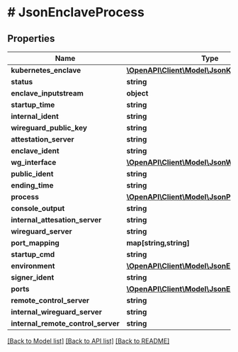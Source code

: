 # # JsonEnclaveProcess

## Properties

Name | Type | Description | Notes
------------ | ------------- | ------------- | -------------
**kubernetes_enclave** | [**\OpenAPI\Client\Model\JsonKubernetesEnclave**](JsonKubernetesEnclave.md) |  | [optional]
**status** | **string** |  | [optional]
**enclave_inputstream** | **object** |  | [optional]
**startup_time** | **string** |  | [optional]
**internal_ident** | **string** |  | [optional]
**wireguard_public_key** | **string** |  | [optional]
**attestation_server** | **string** |  | [optional]
**enclave_ident** | **string** |  | [optional]
**wg_interface** | [**\OpenAPI\Client\Model\JsonWireguardInterface**](JsonWireguardInterface.md) |  | [optional]
**public_ident** | **string** |  | [optional]
**ending_time** | **string** |  | [optional]
**process** | [**\OpenAPI\Client\Model\JsonProcess**](JsonProcess.md) |  | [optional]
**console_output** | **string** |  | [optional]
**internal_attesation_server** | **string** |  | [optional]
**wireguard_server** | **string** |  | [optional]
**port_mapping** | **map[string,string]** |  | [optional]
**startup_cmd** | **string** |  | [optional]
**environment** | [**\OpenAPI\Client\Model\JsonEnvironment**](JsonEnvironment.md) |  | [optional]
**signer_ident** | **string** |  | [optional]
**ports** | [**\OpenAPI\Client\Model\JsonEnclavePort[]**](JsonEnclavePort.md) |  | [optional]
**remote_control_server** | **string** |  | [optional]
**internal_wireguard_server** | **string** |  | [optional]
**internal_remote_control_server** | **string** |  | [optional]

[[Back to Model list]](../../README.md#models) [[Back to API list]](../../README.md#endpoints) [[Back to README]](../../README.md)
